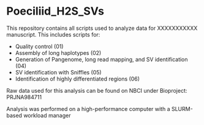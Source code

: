 # Poeciliid_H2S_SVs

This repository contains all scripts used to analyze data for XXXXXXXXXXX manuscript. This includes scripts for:
- Quality control (01)
- Assembly of long haplotypes (02)
- Generation of Pangenome, long read mapping, and SV identification (04)
- SV identification with Sniffles (05)
- Identification of highly differentiated regions (06)

Raw data used for this analysis can be found on NBCI under Bioproject: PRJNA984711

Analysis was performed on a high-performance computer with a SLURM-based workload manager
